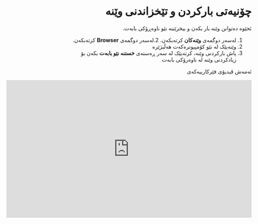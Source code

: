 <div dir="rtl" >

# چۆنیەتی بارکردن و تێخزاندنی وێنە
<!-- position: 3 -->

ئحێوە دەتوانن وێنە بار بکەن و بیخزێننە نێو ناوەڕۆکی بابەت.

1. لەسەر دوگمەی  **وێنەکان** کرتەبکەن.
2.لەسەر دوگمەی **Browser**  کرتەبکەن.
3. وێنەیێک لە نێو کۆمپیوترەکەت هەڵبژێرە
4. پاش بارکردنی وێنە، کرتەیێک لە سەر ڕەستەی **خستنە نێو بابەت** بکەن بۆ زیادکردنی وێنە لە ناوەرۆکی بابەت

ئەمەش ڤیدیۆی فێرکارییەکەی
<div class="videoWrapper">
	<iframe width="640" height="360" src="https://www.youtube.com/embed/53UTSO_aQg0?rel=0&amp;showinfo=0" frameborder="0" allow="accelerometer; autoplay; encrypted-media; gyroscope; picture-in-picture" allowfullscreen></iframe>
</div>

</div>
